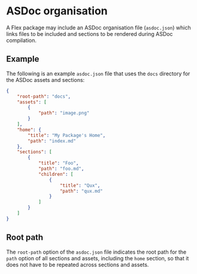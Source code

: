 # ASDoc organisation

A Flex package may include an ASDoc organisation file (`asdoc.json`) which links files to be included and sections to be rendered during ASDoc compilation.

## Example

The following is an example `asdoc.json` file that uses the `docs` directory for the ASDoc assets and sections:

```json
{
    "root-path": "docs",
    "assets": [
        {
            "path": "image.png"
        }
    ],
    "home": {
        "title": "My Package's Home",
        "path": "index.md"
    },
    "sections": [
        {
            "title": "Foo",
            "path": "foo.md",
            "children": [
                {
                    "title": "Qux",
                    "path": "qux.md"
                }
            ]
        }
    ]
}
```

## Root path

The `root-path` option of the `asdoc.json` file indicates the root path for the `path` option of all sections and assets, including the `home` section, so that it does not have to be repeated across sections and assets.